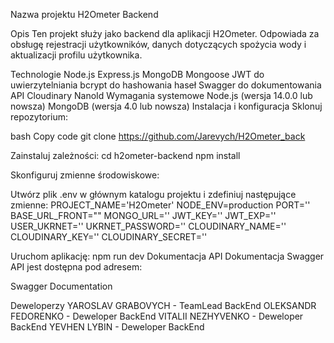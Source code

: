 Nazwa projektu
H2Ometer Backend

Opis
Ten projekt służy jako backend dla aplikacji H2Ometer. Odpowiada za obsługę rejestracji użytkowników, danych dotyczących spożycia wody i aktualizacji profilu użytkownika.

Technologie
Node.js
Express.js
MongoDB
Mongoose
JWT do uwierzytelniania
bcrypt do hashowania haseł
Swagger do dokumentowania API
Cloudinary
NanoId
Wymagania systemowe
Node.js (wersja 14.0.0 lub nowsza)
MongoDB (wersja 4.0 lub nowsza)
Instalacja i konfiguracja
Sklonuj repozytorium:

bash
Copy code
git clone https://github.com/Jarevych/H2Ometer_back

Zainstaluj zależności:
cd h2ometer-backend
npm install

Skonfiguruj zmienne środowiskowe:

Utwórz plik .env w głównym katalogu projektu i zdefiniuj następujące zmienne:
PROJECT_NAME='H2Ometer'
NODE_ENV=production
PORT=''
BASE_URL_FRONT=""
MONGO_URL=''
JWT_KEY=''
JWT_EXP=''
USER_UKRNET=''
UKRNET_PASSWORD=''
CLOUDINARY_NAME=''
CLOUDINARY_KEY=''
CLOUDINARY_SECRET=''

Uruchom aplikację:
npm run dev
Dokumentacja API
Dokumentacja Swagger API jest dostępna pod adresem:

Swagger Documentation

Deweloperzy
YAROSLAV GRABOVYCH - TeamLead BackEnd
OLEKSANDR FEDORENKO - Deweloper BackEnd
VITALII NEZHYVENKO - Deweloper BackEnd
YEVHEN LYBIN - Deweloper BackEnd